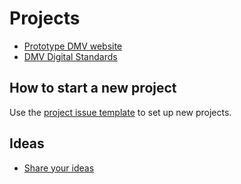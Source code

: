 # Projects

* [Prototype DMV website](https://civicdmv.github.io/dmv-website/)
* [DMV Digital Standards](https://github.com/civicdmv/ops/issues/2)

## How to start a new project

Use the [project issue template](https://github.com/civicdmv/ops/issues/new?assignees=&labels=&template=new-project.md&title=Project%3A+%5BTEMPLATE%5D) to set up new projects.

## Ideas

* [Share your ideas](https://github.com/CivicDMV/ideas/issues/new)
